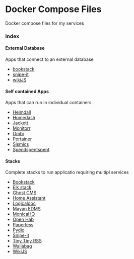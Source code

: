 # Docker Compose Files
Docker compose files for my services

### Index

#### External Database
Apps that connect to an external database
- [bookstack](./external_database/bookstack/)
- [snipe-it](./external_database/snipe-it)
- [wikiJS](./external_database/WikiJS)

#### Self contained Apps 
Apps that can run in individual containers 
- [Heimdall](./self_contained/heimdall/)
- [Homedash](./self_contained/homedash/)
- [Jackett](./self_contained/jackett/)
- [Monitorr](./self_contained/monitorr/)
- [Ombi](./self_contained/ombi/)
- [Portainer](./self_contained/portainer/)
- [Sismics](./self_contained/sismics/)
- [Spendspentspent](./self_contained/spendspentspent/)


#### Stacks
Complete stacks to run applicatio requiring multipl services
- [Bookstack](./stacks/bookstack)
- [Elk stack](./stacks/elk_stack)
- [Ghost CMS](./stacks/ghost_cms)
- [Home Assistant](./stacks/home_assistant)
- [Logicaldoc](./stacks/logicaldoc)
- [Mayan EDMS](./stacks/mayan_edms)
- [MonicaHQ](./stacks/monica_hq)
- [Open Hab](./stacks/open_hab)
- [Paperless](./stacks/paperless)
- [Pydio](./stacks/pydio)
- [Snipe-it](./stacks/snipe_it)
- [Tiny Tiny RSS](./stacks/tiny_tiny_rss)
- [Wallabag](./stacks/wallabag)
- [WikiJS](./stacks/WikiJS)